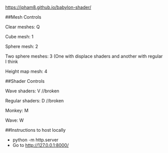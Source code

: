 https://jpham8.github.io/babylon-shader/

##Mesh Controls

Clear meshes: Q

Cube mesh: 1

Sphere mesh: 2

Two sphere meshes: 3 (One with displace shaders and another with regular I think

Height map mesh: 4

##Shader Controls

Wave shaders: V //broken

Regular shaders: D //broken

Monkey: M

Wave: W

##Instructions to host locally

* python -m http.server
* Go to http://127.0.0.1:8000/
